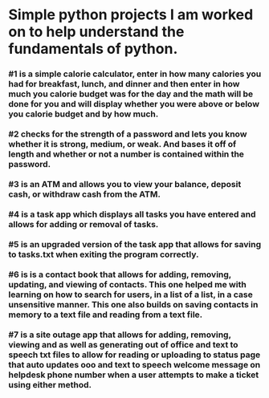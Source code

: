 <h1>Simple python projects I am worked on to help understand the fundamentals of python.</h1>
<h3>
#1 is a simple calorie calculator, enter in how many calories you had for breakfast, lunch, and dinner and then enter in how much you calorie budget was for the day and the math will be done for you and will display whether you were above or below you calorie budget and by how much.<br><br>
#2 checks for the strength of a password and lets you know whether it is strong, medium, or weak. And bases it off of length and whether or not a number is contained within the password.<br><br>
#3 is an ATM and allows you to view your balance, deposit cash, or withdraw cash from the ATM.<br><br>
#4 is a task app which displays all tasks you have entered and allows for adding or removal of tasks.<br><br>
#5 is an upgraded version of the task app that allows for saving to tasks.txt when exiting the program correctly.<br><br>
#6 is is a contact book that allows for adding, removing, updating, and viewing of contacts. This one helped me with learning on how to search for users, in a list of a list, in a case unsensitive manner. This one also builds on saving contacts in memory to a text file and reading from a text file.<br><br>
#7 is a site outage app that allows for adding, removing, viewing and as well as generating out of office and text to speech txt files to allow for reading or uploading to status page that auto updates ooo and text to speech welcome message on helpdesk phone number when a user attempts to make a ticket using either method.<br><br> 
</h3>

